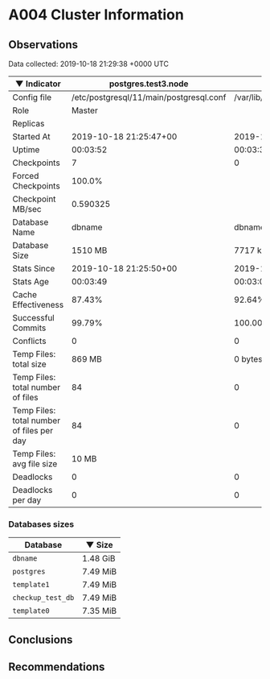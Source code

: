 # A004 Cluster Information #

## Observations ##
Data collected: 2019-10-18 21:29:38 +0000 UTC  

|&#9660;&nbsp;Indicator | postgres.test3.node | postgres.test1.node | postgres.test2.node |
|--------|-------|-------- |-------- |
|Config file |/etc/postgresql/11/main/postgresql.conf|/var/lib/postgresql/11/data1/postgresql.conf|/var/lib/postgresql/11/data2/postgresql.conf|
|Role |Master|<no value>|<no value>|
|Replicas ||<no value>|<no value>|
|Started At |2019-10-18&nbsp;21:25:47+00|2019-10-18 21:25:54+00|2019-10-18 21:25:58+00|
|Uptime |00:03:52|00:03:30|00:03:34|
|Checkpoints |7|0|0|
|Forced Checkpoints |100.0%|<no value>|<no value>|
|Checkpoint MB/sec |0.590325|<no value>|<no value>|
|Database Name |dbname|dbname|dbname|
|Database Size |1510&nbsp;MB|7717 kB|7701 kB|
|Stats Since |2019-10-18&nbsp;21:25:50+00|2019-10-18 21:26:16+00|2019-10-18 21:26:16+00|
|Stats Age |00:03:49|00:03:08|00:03:16|
|Cache Effectiveness |87.43%|92.64%|92.64%|
|Successful Commits |99.79%|100.00%|100.00%|
|Conflicts |0|0|0|
|Temp Files: total size |869&nbsp;MB|0 bytes|0 bytes|
|Temp Files: total number of files |84|0|0|
|Temp Files: total number of files per day |84|0|0|
|Temp Files: avg file size |10&nbsp;MB|<no value>|<no value>|
|Deadlocks |0|0|0|
|Deadlocks per day |0|0|0|


### Databases sizes ###

| Database | &#9660;&nbsp;Size |
|----------|--------|
| `dbname` | 1.48&nbsp;GiB |
| `postgres` | 7.49&nbsp;MiB |
| `template1` | 7.49&nbsp;MiB |
| `checkup_test_db` | 7.49&nbsp;MiB |
| `template0` | 7.35&nbsp;MiB |


## Conclusions ##


## Recommendations ##

